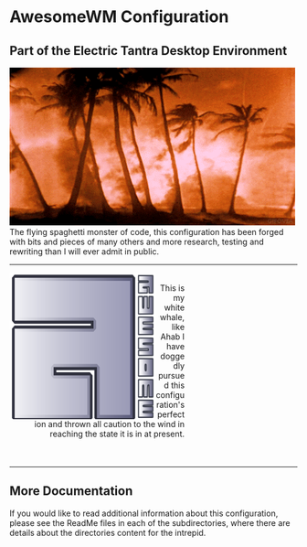 <h1>AwesomeWM Configuration</h1>
<h2>Part of the Electric Tantra Desktop Environment</h2>
<img src="assets/dreams.gif">
<figcaption>The flying spaghetti monster of code, this configuration has been forged with bits and pieces of many others and more research, testing and rewriting than I will ever admit in public.</figcaption>
<hr/>
<div style="display:inline-block;"> 
<img align="left" src="assets/awesome-logo.svg" width="256px;" height="256px" alt="stylized awesome logo">

<p width="60%" style="width: 60%; padding:0.25rem; " align="right">This is my white whale, like Ahab I have doggedly pursued this configuration's perfection and thrown all caution to the wind in reaching the state it is in at present. </p>
</div>
<br clear="right"/>
<br clear="left"/>
<hr/>
<h2>More Documentation</h2>
<p>If you would like to read additional information about this configuration, please see the ReadMe files in each of the subdirectories, where there are details about the directories content for the intrepid. </p>
